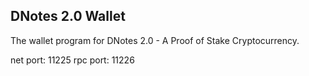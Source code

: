## DNotes 2.0 Wallet

The wallet program for DNotes 2.0 - A Proof of Stake Cryptocurrency.

net port: 11225
rpc port: 11226 

